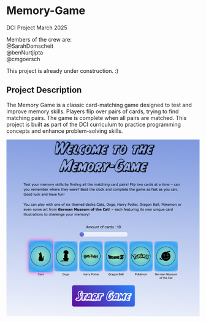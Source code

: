 # Memory-Game 
DCI Project March 2025

Members of the crew are:  
@SarahDomscheit  
@benNurtjipta  
@cmgoersch  

This project is already under construction. :)

## Project Description
The Memory Game is a classic card-matching game designed to test and improve memory skills. Players flip over pairs of cards, trying to find matching pairs. The game is complete when all pairs are matched. This project is built as part of the DCI curriculum to practice programming concepts and enhance problem-solving skills.

![Demo](Demo_neu.png)
